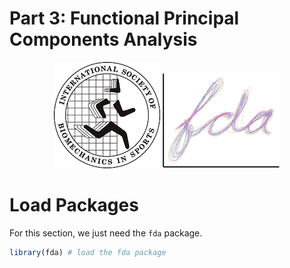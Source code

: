 Part 3: Functional Principal Components Analysis
================

<center>

![](../logo/isbs-logo.png) ![](../logo/fda-logo.png)

</center>

# Load Packages

For this section, we just need the `fda` package.

``` r
library(fda) # load the fda package
```
